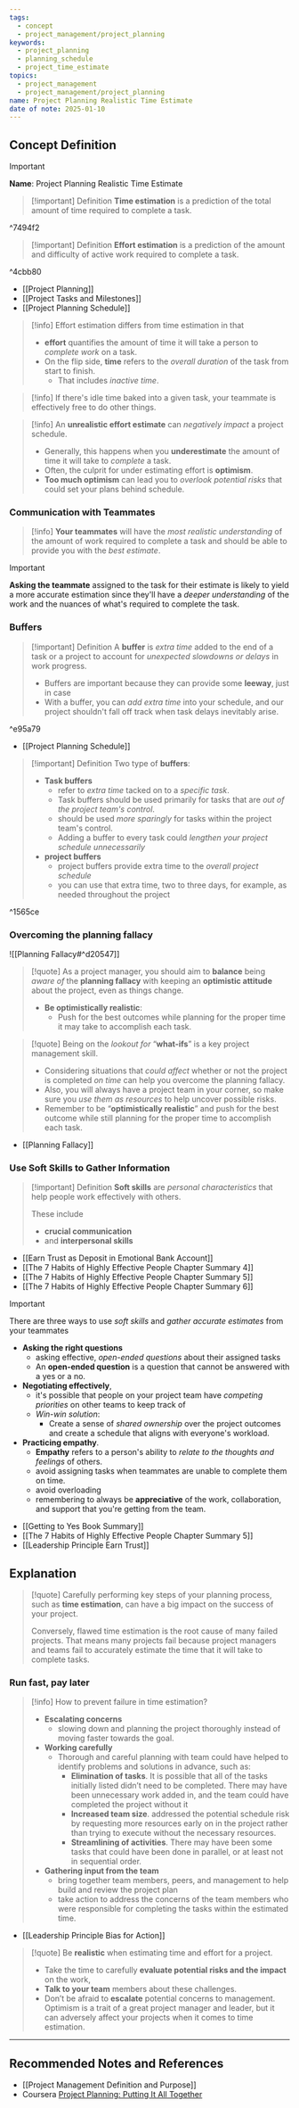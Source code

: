 ```yaml
---
tags:
  - concept
  - project_management/project_planning
keywords:
  - project_planning
  - planning_schedule
  - project_time_estimate
topics:
  - project_management
  - project_management/project_planning
name: Project Planning Realistic Time Estimate
date of note: 2025-01-10
---
```


## Concept Definition

>[!important]
>**Name**: Project Planning Realistic Time Estimate

>[!important] Definition
>**Time estimation** is a prediction of the total amount of time required to complete a task.

^7494f2

>[!important] Definition
>**Effort estimation** is a prediction of the amount and difficulty of active work required to complete a task.

^4cbb80

- [[Project Planning]]
- [[Project Tasks and Milestones]]
- [[Project Planning Schedule]]

>[!info]
>Effort estimation differs from time estimation in that 
>- **effort** quantifies the amount of time it will take a person to *complete work* on a task.
>- On the flip side, **time** refers to the *overall duration* of the task from start to finish. 
>	- That includes *inactive time*.
>	  

>[!info]
>If there's idle time baked into a given task, your teammate is effectively free to do other things.

>[!info]
>An **unrealistic effort estimate** can *negatively impact* a project schedule.
>- Generally, this happens when you **underestimate** the amount of time it will take to *complete* a task.
>- Often, the culprit for under estimating effort is **optimism**.
>- **Too much optimism** can lead you to *overlook potential risks* that could set your plans behind schedule.

### Communication with Teammates

>[!info]
>**Your teammates** will have the *most realistic understanding* of the amount of work required to complete a task and should be able to provide you with the *best estimate*.

>[!important]
>**Asking the teammate** assigned to the task for their estimate is likely to yield a more accurate estimation since they'll have a *deeper understanding* of the work and the nuances of what's required to complete the task.

### Buffers

>[!important] Definition
>A **buffer** is *extra time* added to the end of a task or a project to account for *unexpected slowdowns or delays* in work progress.
>-  Buffers are important because they can provide some **leeway**, just in case
>- With a buffer, you can *add extra time* into your schedule, and our project shouldn't fall off track when task delays inevitably arise.
>

^e95a79

- [[Project Planning Schedule]]

>[!important] Definition
>Two type of **buffers**:
>- **Task buffers** 
>	- refer to *extra time* tacked on to a *specific task*.
>	- Task buffers should be used primarily for tasks that are *out of the project team's control*.
>	- should be used *more sparingly* for tasks within the project team's control.
>	- Adding a buffer to every task could *lengthen your project schedule unnecessarily*
>- **project buffers**
>	- project buffers provide extra time to the *overall project schedule*
>	- you can use that extra time, two to three days, for example, as needed throughout the project

^1565ce

### Overcoming the planning fallacy

![[Planning Fallacy#^d20547]]

>[!quote]
>As a project manager, you should aim to **balance** being *aware of* the **planning fallacy** with keeping an **optimistic attitude** about the project, even as things change. 
>- **Be optimistically realistic**: 
>	- Push for the best outcomes while planning for the proper time it may take to accomplish each task.

>[!quote]
>Being on the *lookout for* “**what-ifs**” is a key project management skill. 
>- Considering situations that *could affect* whether or not the project is completed *on time* can help you overcome the planning fallacy. 
>- Also, you will always have a project team in your corner, so make sure you *use them as resources* to help uncover possible risks. 
>- Remember to be “**optimistically realistic**” and push for the best outcome while still planning for the proper time to accomplish each task.

- [[Planning Fallacy]]

### Use Soft Skills to Gather Information

>[!important] Definition
>**Soft skills** are *personal characteristics* that help people work effectively with others.
>
>These include 
>- **crucial communication** 
>- and **interpersonal skills**


- [[Earn Trust as Deposit in Emotional Bank Account]]
- [[The 7 Habits of Highly Effective People Chapter Summary 4]]
- [[The 7 Habits of Highly Effective People Chapter Summary 5]]
- [[The 7 Habits of Highly Effective People Chapter Summary 6]]

>[!important]
>There are three ways to use *soft skills* and *gather accurate estimates* from your teammates
>- **Asking the right questions**
>	- asking effective, *open-ended questions* about their assigned tasks
>	- An **open-ended question** is a question that cannot be answered with a yes or a no.
>- **Negotiating effectively**,
>	- it's possible that people on your project team have *competing priorities* on other teams to keep track of
>	- *Win-win solution*: 
>		- Create a sense of *shared ownership* over the project outcomes and create a schedule that aligns with everyone's workload.
>- **Practicing empathy**.
>	-  **Empathy** refers to a person's ability to *relate to the thoughts and feelings* of others.
>	- avoid assigning tasks when teammates are unable to complete them on time.
>	- avoid overloading 
>	- remembering to always be **appreciative** of the work, collaboration, and support that you're getting from the team.

- [[Getting to Yes Book Summary]]
- [[The 7 Habits of Highly Effective People Chapter Summary 5]]
- [[Leadership Principle Earn Trust]]



## Explanation

>[!quote]
>Carefully performing key steps of your planning process, such as **time estimation**, can have a big impact on the success of your project. 
>
>Conversely, flawed time estimation is the root cause of many failed projects. That means many projects fail because project managers and teams fail to accurately estimate the time that it will take to complete tasks.

### Run fast, pay later

>[!info]
>How to prevent failure in time estimation?
>
>- **Escalating concerns**
>	- slowing down and planning the project thoroughly  instead of moving faster towards the goal.
>- **Working carefully**
>	- Thorough and careful planning with  team could have helped to identify problems and solutions in advance, such as:
>		- **Elimination of tasks**. It is possible that all of the tasks initially listed didn’t need to be completed. There may have been unnecessary work added in, and the team could have completed the project without it
>		- **Increased team size**. addressed the potential schedule risk by requesting more resources early on in the project rather than trying to execute without the necessary resources.
>		- **Streamlining of activities**. There may have been some tasks that could have been done in parallel, or at least not in sequential order.
>- **Gathering input from the team**
>	- bring together team members, peers, and management to help build and review the project plan
>	- take action to address the concerns of the team members who were responsible for completing the tasks within the estimated time.

- [[Leadership Principle Bias for Action]]
 
>[!quote]
>Be **realistic** when estimating time and effort for a project. 
>- Take the time to carefully **evaluate potential risks and the impact** on the work,  
>- **Talk to your team** members about these challenges. 
>- Don’t be afraid to **escalate** potential concerns to management. Optimism is a trait of a great project manager and leader, but it can adversely affect your projects when it comes to time estimation.




-----------
##  Recommended Notes and References


- [[Project Management Definition and Purpose]]
- Coursera [Project Planning: Putting It All Together](https://www.coursera.org/learn/project-planning-google/home/welcome)